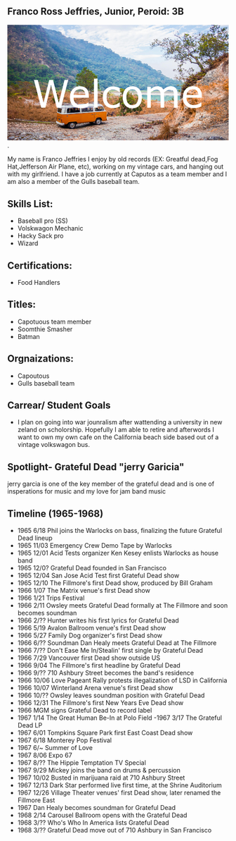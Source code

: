 ## Franco Ross Jeffries, Junior, Peroid: 3B
![Image Alt](https://github.com/swisscheese1010/ecsportfolio/blob/c7b531b70b7208ec2cec3b75778e60162df3a3a1/images/welcome.png).

My name is Franco Jeffries I enjoy by old records (EX: Greatful dead,Fog Hat,Jefferson Air Plane, etc), working on my vintage cars, and hanging out with my girlfriend. I have a job currently at Caputos as a team member and I am also a member of the Gulls baseball team. 

## Skills List:
- Baseball pro (SS) 
- Volskwagon Mechanic 
- Hacky Sack pro
- Wizard
## Certifications: 
- Food Handlers
## Titles: 
- Capotuous team member 
- Soomthie Smasher 
- Batman 
## Orgnaizations: 
- Capoutous
- Gulls baseball team
## Carrear/ Student Goals 
- I plan on going into war jounralism after wattending a university in new  zeland on scholorship. Hopefully I am able to retire and afterwords I want to own my own cafe on the California beach side based out of a vintage volkswagon bus.
## Spotlight- Grateful Dead "jerry Garicia"
jerry garcia is one of the key member of the grateful dead and is one of insperations for music and my love for jam band music 
## Timeline (1965-1968)
- 1965	6/18	Phil joins the Warlocks on bass, finalizing the future Grateful Dead lineup
- 1965	11/03	Emergency Crew   Demo Tape by Warlocks
- 1965	12/01	Acid Tests organizer Ken Kesey enlists Warlocks as house band
- 1965	12/0?	Grateful Dead founded in San Francisco
- 1965	12/04	San Jose Acid Test first Grateful Dead show
- 1965	12/10	The Fillmore's first Dead show, produced by Bill Graham
- 1966	1/07	The Matrix venue's first Dead show
- 1966	1/21	Trips Festival
- 1966	2/11	Owsley meets Grateful Dead formally at The Fillmore and soon becomes soundman
- 1966	2/??	Hunter writes his first lyrics for Grateful Dead
- 1966	5/19	Avalon Ballroom venue's first Dead show
- 1966	5/27	Family Dog organizer's first Dead show
 - 1966	6/??	Soundman Dan Healy meets Grateful Dead at The Fillmore
- 1966	7/??	Don't Ease Me In/Stealin' first single by Grateful Dead
- 1966	7/29	Vancouver first Dead show outside US
- 1966	9/04	The Fillmore's first headline by Grateful Dead
- 1966	9/??	710 Ashbury Street becomes the band's residence
- 1966	10/06	Love Pageant Rally protests illegalization of LSD in California
- 1966	10/07	Winterland Arena venue's first Dead show
- 1966	10/??	Owsley leaves soundman position with Grateful Dead
- 1966	12/31	The Fillmore's first New Years Eve Dead show
- 1966		MGM signs Grateful Dead to record label
- 1967	1/14	The Great Human Be-In at Polo Field
 -1967	3/17	The Grateful Dead   LP
- 1967	6/01	Tompkins Square Park first East Coast Dead show
- 1967	6/18	Monterey Pop Festival
- 1967	6/~	Summer of Love
- 1967	8/06	Expo 67
- 1967	8/??	The Hippie Temptation   TV Special
- 1967	9/29	Mickey joins the band on drums & percussion
- 1967	10/02	Busted in marijuana raid at 710 Ashbury Street
- 1967	12/13	Dark Star performed live first time, at the Shrine Auditorium
- 1967	12/26	Village Theater venues' first Dead show, later renamed the Fillmore East
- 1967		Dan Healy becomes soundman for Grateful Dead
- 1968	2/14	Carousel Ballroom opens with the Grateful Dead
- 1968	3/??	Who's Who In America lists Grateful Dead
- 1968	3/??	Grateful Dead move out of 710 Ashbury in San Francisco

